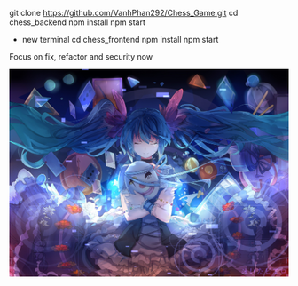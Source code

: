 git clone https://github.com/VanhPhan292/Chess_Game.git
cd chess_backend
npm install
npm start
+ new terminal
cd chess_frontend
npm install
npm start

Focus on fix, refactor and security now

![Love](./chess_frontend/src/components/son.jpg)
